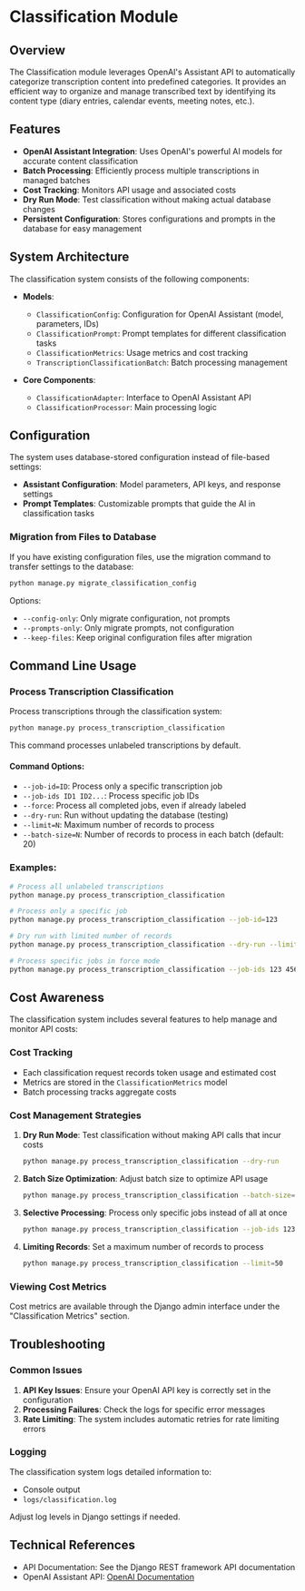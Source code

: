 # Classification Module

## Overview

The Classification module leverages OpenAI's Assistant API to automatically categorize transcription content into predefined categories. It provides an efficient way to organize and manage transcribed text by identifying its content type (diary entries, calendar events, meeting notes, etc.).

## Features

- **OpenAI Assistant Integration**: Uses OpenAI's powerful AI models for accurate content classification
- **Batch Processing**: Efficiently process multiple transcriptions in managed batches
- **Cost Tracking**: Monitors API usage and associated costs
- **Dry Run Mode**: Test classification without making actual database changes
- **Persistent Configuration**: Stores configurations and prompts in the database for easy management

## System Architecture

The classification system consists of the following components:

- **Models**:
  - `ClassificationConfig`: Configuration for OpenAI Assistant (model, parameters, IDs)
  - `ClassificationPrompt`: Prompt templates for different classification tasks
  - `ClassificationMetrics`: Usage metrics and cost tracking
  - `TranscriptionClassificationBatch`: Batch processing management

- **Core Components**:
  - `ClassificationAdapter`: Interface to OpenAI Assistant API
  - `ClassificationProcessor`: Main processing logic

## Configuration

The system uses database-stored configuration instead of file-based settings:

- **Assistant Configuration**: Model parameters, API keys, and response settings
- **Prompt Templates**: Customizable prompts that guide the AI in classification tasks

### Migration from Files to Database

If you have existing configuration files, use the migration command to transfer settings to the database:

```bash
python manage.py migrate_classification_config
```

Options:
- `--config-only`: Only migrate configuration, not prompts
- `--prompts-only`: Only migrate prompts, not configuration
- `--keep-files`: Keep original configuration files after migration

## Command Line Usage

### Process Transcription Classification

Process transcriptions through the classification system:

```bash
python manage.py process_transcription_classification
```

This command processes unlabeled transcriptions by default.

#### Command Options:

- `--job-id=ID`: Process only a specific transcription job
- `--job-ids ID1 ID2...`: Process specific job IDs
- `--force`: Process all completed jobs, even if already labeled
- `--dry-run`: Run without updating the database (testing)
- `--limit=N`: Maximum number of records to process
- `--batch-size=N`: Number of records to process in each batch (default: 20)

### Examples:

```bash
# Process all unlabeled transcriptions
python manage.py process_transcription_classification

# Process only a specific job
python manage.py process_transcription_classification --job-id=123

# Dry run with limited number of records
python manage.py process_transcription_classification --dry-run --limit=10

# Process specific jobs in force mode
python manage.py process_transcription_classification --job-ids 123 456 789 --force
```

## Cost Awareness

The classification system includes several features to help manage and monitor API costs:

### Cost Tracking

- Each classification request records token usage and estimated cost
- Metrics are stored in the `ClassificationMetrics` model
- Batch processing tracks aggregate costs

### Cost Management Strategies

1. **Dry Run Mode**: Test classification without making API calls that incur costs
   ```bash
   python manage.py process_transcription_classification --dry-run
   ```

2. **Batch Size Optimization**: Adjust batch size to optimize API usage
   ```bash
   python manage.py process_transcription_classification --batch-size=20
   ```

3. **Selective Processing**: Process only specific jobs instead of all at once
   ```bash
   python manage.py process_transcription_classification --job-ids 123 456
   ```

4. **Limiting Records**: Set a maximum number of records to process
   ```bash
   python manage.py process_transcription_classification --limit=50
   ```

### Viewing Cost Metrics

Cost metrics are available through the Django admin interface under the "Classification Metrics" section.

## Troubleshooting

### Common Issues

1. **API Key Issues**: Ensure your OpenAI API key is correctly set in the configuration
2. **Processing Failures**: Check the logs for specific error messages
3. **Rate Limiting**: The system includes automatic retries for rate limiting errors

### Logging

The classification system logs detailed information to:
- Console output
- `logs/classification.log`

Adjust log levels in Django settings if needed.

## Technical References

- API Documentation: See the Django REST framework API documentation
- OpenAI Assistant API: [OpenAI Documentation](https://platform.openai.com/docs)
